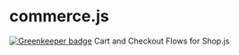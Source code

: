 # commerce.js

[![Greenkeeper badge](https://badges.greenkeeper.io/hanzo-io/commerce.js.svg)](https://greenkeeper.io/)
Cart and Checkout Flows for Shop.js
